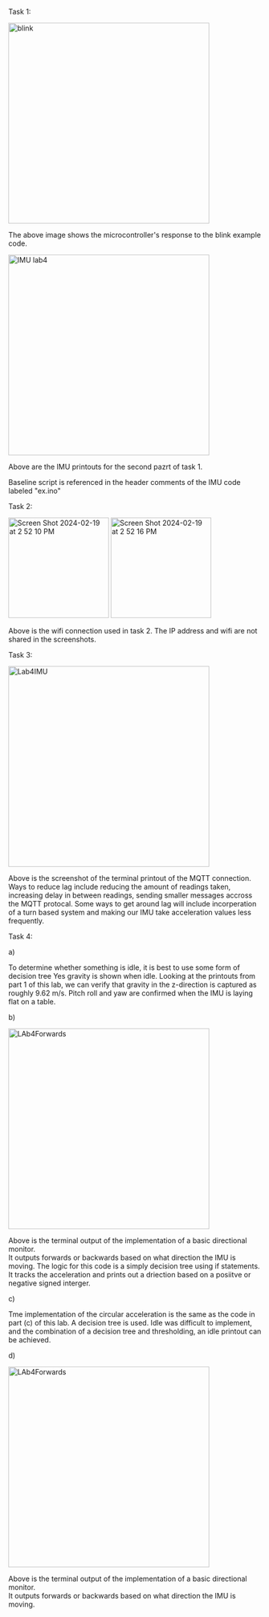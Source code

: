 Task 1:

<img width="400" alt="blink" src="https://github.com/IanCWells/180DA-WarmUp/assets/97809757/d0092ca4-f91f-4276-99ea-f6172b49e411">

The above image shows the microcontroller's response to the blink example code. 

<img width="400" alt="IMU lab4" src="https://github.com/IanCWells/180DA-WarmUp/assets/97809757/e69f5386-161b-47b0-a678-d1757531d199">

Above are the IMU printouts for the second pazrt of task 1. 

Baseline script is referenced in the header comments of the IMU code labeled "ex.ino"

Task 2:

<img width="200" alt="Screen Shot 2024-02-19 at 2 52 10 PM" src="https://github.com/IanCWells/180DA-WarmUp/assets/97809757/45073cc6-55da-4557-b1c1-8255a2d61924">

<img width="200" alt="Screen Shot 2024-02-19 at 2 52 16 PM" src="https://github.com/IanCWells/180DA-WarmUp/assets/97809757/d5ec1c07-625b-4662-acb8-2250e6b98ff3">

Above is the wifi connection used in task 2.  The IP address and wifi are not shared in the screenshots. 

Task 3:

<img width="400" alt="Lab4IMU" src="https://github.com/IanCWells/180DA-WarmUp/assets/97809757/48863919-d3e1-464d-a7df-d9e07df7be7c">

Above is the screenshot of the terminal printout of the MQTT connection.  
Ways to reduce lag include reducing the amount of readings taken, increasing delay in between readings, sending smaller messages accross the MQTT protocal. 
Some ways to get around lag will include incorperation of a turn based system and making our IMU take acceleration values less frequently.  

Task 4:

a)

To determine whether something is idle, it is best to use some form of decision tree 
Yes gravity is shown when idle.  Looking at the printouts from part 1 of this lab, we can verify that gravity in the z-direction is captured as roughly 9.62 m/s. Pitch roll and yaw are confirmed when the IMU is laying flat on a table.  

b)

<img width="400" alt="LAb4Forwards" src="https://github.com/IanCWells/180DA-WarmUp/assets/97809757/04bcac6a-17d0-4c66-8516-9b73e7bf9c95">

Above is the terminal output of the implementation of a basic directional monitor.  
It outputs forwards or backwards based on what direction the IMU is moving. 
The logic for this code is a simply decision tree using if statements.  It tracks the acceleration and prints out a driection based on a posiitve or negative signed interger.   

c)

Tme implementation of the circular acceleration is the same as the code in part (c) of this lab.  A decision tree is used.  Idle was difficult to implement, and the combination of a decision tree and thresholding, an idle printout can be achieved.  

d) 

<img width="400" alt="LAb4Forwards" src="https://github.com/IanCWells/180DA-WarmUp/assets/97809757/04bcac6a-17d0-4c66-8516-9b73e7bf9c95">

Above is the terminal output of the implementation of a basic directional monitor.  
It outputs forwards or backwards based on what direction the IMU is moving. 


